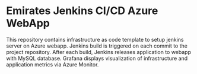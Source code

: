 # Emirates Jenkins CI/CD Azure WebApp

This repository contains infrastructure as code template to setup jenkins server on Azure webapp. 
Jenkins build is triggered on each commit to the project repository. 
After each build, Jenkins releases application to webapp with MySQL database. 
Grafana displays visualization of infrastructure and application metrics via Azure Monitor.

